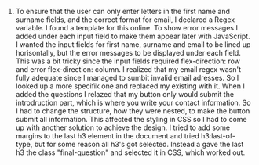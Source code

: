 1. To ensure that the user can only enter letters in the first name and surname fields, and the correct format for email, I declared a Regex variable. I found a template for this online. 
To show error messages I added <span> under each input field to make them appear later with JavaScript.
I wanted the input fields for first name, surname and email to be lined up horisontally, but the error messages to be displayed under each field. This was a bit tricky since the input fields required flex-direction: row and error flex-direction: column. 
I realized that my email regex wasn't fully adequate since I managed to sumbit invalid email adresses. So I looked up a more specifik one and replaced my existing with it. 
When I added the questions I relazed that my button only would submit the introdruction part, which is where you write your contact information. So I had to change the structure, how they were nested, to make the button submit all information. This affected the styling in CSS so I had to come up with another solution to achieve the design. 
I tried to add some margins to the last h3 element in the document and tried h3:last-of-type, but for some reason all h3's got selected. Instead a gave the last h3 the class "final-question" and selected it in CSS, which worked out. 
